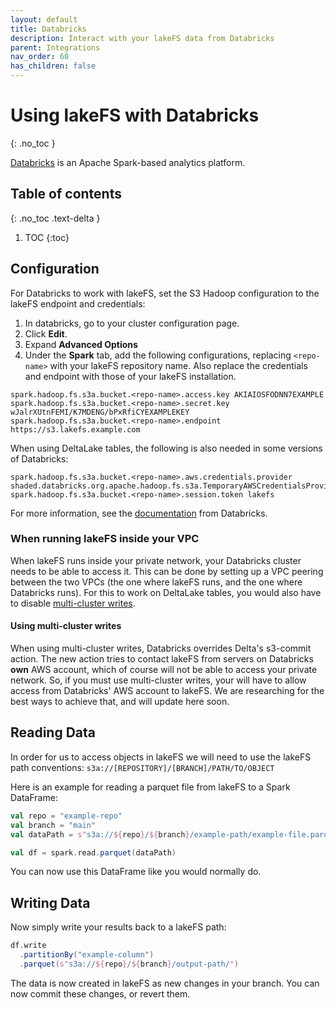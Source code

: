 ```yaml
---
layout: default
title: Databricks
description: Interact with your lakeFS data from Databricks
parent: Integrations
nav_order: 60
has_children: false
---
```


# Using lakeFS with Databricks
{: .no_toc }

[Databricks](https://databricks.com/) is an Apache Spark-based analytics platform.  

## Table of contents
{: .no_toc .text-delta }

1. TOC
{:toc}

## Configuration

For Databricks to work with lakeFS, set the S3 Hadoop configuration to the lakeFS endpoint and credentials:

1. In databricks, go to your cluster configuration page.
1. Click **Edit**.
1. Expand **Advanced Options**
1. Under the **Spark** tab, add the following configurations, replacing `<repo-name>` with your lakeFS repository name.
   Also replace the credentials and endpoint with those of your lakeFS installation.

```
spark.hadoop.fs.s3a.bucket.<repo-name>.access.key AKIAIOSFODNN7EXAMPLE
spark.hadoop.fs.s3a.bucket.<repo-name>.secret.key wJalrXUtnFEMI/K7MDENG/bPxRfiCYEXAMPLEKEY
spark.hadoop.fs.s3a.bucket.<repo-name>.endpoint https://s3.lakefs.example.com
```

When using DeltaLake tables, the following is also needed in some versions of Databricks:

```
spark.hadoop.fs.s3a.bucket.<repo-name>.aws.credentials.provider shaded.databricks.org.apache.hadoop.fs.s3a.TemporaryAWSCredentialsProvider
spark.hadoop.fs.s3a.bucket.<repo-name>.session.token lakefs
```

For more information, see
the [documentation](https://docs.databricks.com/data/data-sources/aws/amazon-s3.html#configuration) from Databricks.

### When running lakeFS inside your VPC

When lakeFS runs inside your private network, your Databricks cluster needs to be able to access it. This can be done by
setting up a VPC peering between the two VPCs (the one where lakeFS runs, and the one where Databricks runs). For this to
work on DeltaLake tables, you would also have to
disable [multi-cluster writes](https://docs.databricks.com/delta/delta-faq.html#what-does-it-mean-that-delta-lake-supports-multi-cluster-writes).

#### Using multi-cluster writes

When using multi-cluster writes, Databricks overrides Delta's s3-commit action. The new action tries to contact lakeFS
from servers on Databricks **own** AWS account, which of course will not be able to access your private network. So, if
you must use multi-cluster writes, your will have to allow access from Databricks' AWS account to lakeFS.
We are researching for the best ways to achieve that, and will update here soon. 

## Reading Data

In order for us to access objects in lakeFS we will need to use the lakeFS path
conventions: `s3a://[REPOSITORY]/[BRANCH]/PATH/TO/OBJECT`

Here is an example for reading a parquet file from lakeFS to a Spark DataFrame:

```scala
val repo = "example-repo"
val branch = "main"
val dataPath = s"s3a://${repo}/${branch}/example-path/example-file.parquet"

val df = spark.read.parquet(dataPath)
```

You can now use this DataFrame like you would normally do.

## Writing Data

Now simply write your results back to a lakeFS path:

```scala
df.write
  .partitionBy("example-column")
  .parquet(s"s3a://${repo}/${branch}/output-path/")
```

The data is now created in lakeFS as new changes in your branch. You can now commit these changes, or revert them.
